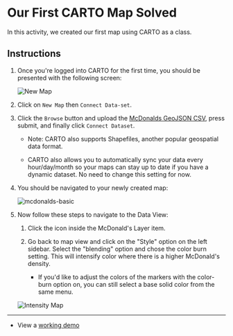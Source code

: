# Our First CARTO Map Solved

In this activity, we created our first map using CARTO as a class.

## Instructions

1. Once you're logged into CARTO for the first time, you should be presented with the following screen:

   ![New Map](Images/01-New-Map.png)

2. Click on `New Map` then `Connect Data-set`.

3. Click the `Browse` button and upload the [McDonalds GeoJSON CSV](Resources/mcdonaldsgeojson.csv), press submit, and finally click `Connect Dataset`.

   * Note: CARTO also supports Shapefiles, another popular geospatial data format.

   * CARTO also allows you to automatically sync your data every hour/day/month so your maps can stay up to date if you have a dynamic dataset. No need to change this setting for now.

4. You should be navigated to your newly created map:

   ![mcdonalds-basic](Images/02-Mcdonalds-Intensity.png)

5. Now follow these steps to navigate to the Data View:

   1. Click the icon inside the McDonald's Layer item.

   2. Go back to map view and click on the "Style" option on the left sidebar. Select the "blending" option and chose the color burn setting. This will intensify color where there is a higher McDonald's density.

      * If you'd like to adjust the colors of the markers with the color-burn option on, you can still select a base solid color from the same menu.

   ![Intensity Map](Images/03-Intensity-Map.png)

- - -

* View a [working demo](https://ceckenrode.carto.com/builder/13ff6dee-efb8-11e6-86b5-0e233c30368f/embed)
